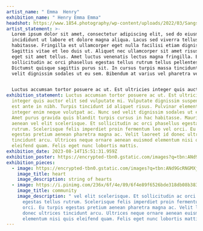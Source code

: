 ```yaml
---
artist_name: " Emma  Henry"
exhibition_name: " Henry Emma Emma"
headshot: https://www.1854.photography/wp-content/uploads/2022/03/Sangsuk-Sylvia-Kang.png
artist_statement: >-
  Lorem ipsum dolor sit amet, consectetur adipiscing elit, sed do eiusmod tempor
  incididunt ut labore et dolore magna aliqua. Lacus sed viverra tellus in hac
  habitasse. Fringilla est ullamcorper eget nulla facilisi etiam dignissim.
  Sagittis vitae et leo duis ut. Aliquet nec ullamcorper sit amet risus. Aliquet
  eget sit amet tellus. Amet luctus venenatis lectus magna fringilla. Et
  sollicitudin ac orci phasellus egestas tellus rutrum tellus pellentesque.
  Dictumst quisque sagittis purus sit. In cursus turpis massa tincidunt dui. Sed
  velit dignissim sodales ut eu sem. Bibendum at varius vel pharetra vel turpis.


  Luctus accumsan tortor posuere ac ut. Est ultricies integer quis auctor elit sed vulputate mi. Vulputate dignissim suspendisse in est ante in nibh. Turpis tincidunt id aliquet risus. Pulvinar elementum integer enim neque volutpat ac. Nunc sed velit dignissim sodales ut eu sem. Amet purus gravida quis blandit turpis cursus in hac habitasse. Mauris rhoncus aenean vel elit scelerisque. Et sollicitudin ac orci phasellus egestas tellus rutrum. Scelerisque felis imperdiet proin fermentum leo vel orci. Eu turpis egestas pretium aenean pharetra magna ac. Velit laoreet id donec ultrices tincidunt arcu. Ultrices neque ornare aenean euismod elementum nisi quis eleifend quam. Felis eget nunc lobortis mattis.
exhibition_statement: Luctus accumsan tortor posuere ac ut. Est ultricies
  integer quis auctor elit sed vulputate mi. Vulputate dignissim suspendisse in
  est ante in nibh. Turpis tincidunt id aliquet risus. Pulvinar elementum
  integer enim neque volutpat ac. Nunc sed velit dignissim sodales ut eu sem.
  Amet purus gravida quis blandit turpis cursus in hac habitasse. Mauris rhoncus
  aenean vel elit scelerisque. Et sollicitudin ac orci phasellus egestas tellus
  rutrum. Scelerisque felis imperdiet proin fermentum leo vel orci. Eu turpis
  egestas pretium aenean pharetra magna ac. Velit laoreet id donec ultrices
  tincidunt arcu. Ultrices neque ornare aenean euismod elementum nisi quis
  eleifend quam. Felis eget nunc lobortis mattis.
exhibition_date: 2023-08-14T15:51:31.959Z
exhibition_poster: https://encrypted-tbn0.gstatic.com/images?q=tbn:ANd9GcRNGMXjUlCxSwsSLiEBcRzAxFIvg3UHyvyrI55qTr-fPnV2AW2ihf8vwiWGHkYIM7pPWDE&usqp=CAU
exhibition_pieces:
  - image: https://encrypted-tbn0.gstatic.com/images?q=tbn:ANd9GcRNGMXjUlCxSwsSLiEBcRzAxFIvg3UHyvyrI55qTr-fPnV2AW2ihf8vwiWGHkYIM7pPWDE&usqp=CAU
    image_title: heart
    image_description: string of hearts
  - image: https://i.pinimg.com/236x/6f/4e/89/6f4e89f6526bde318db08b383019c826--paper-embroidery-embroidery-stitches.jpg
    image_title: community
    image_description: " vel elit scelerisque. Et sollicitudin ac orci phasellus
      egestas tellus rutrum. Scelerisque felis imperdiet proin fermentum leo vel
      orci. Eu turpis egestas pretium aenean pharetra magna ac. Velit laoreet id
      donec ultrices tincidunt arcu. Ultrices neque ornare aenean euismod
      elementum nisi quis eleifend quam. Felis eget nunc lobortis mattis."
---
```

